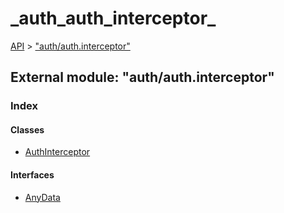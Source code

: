 # \_auth\_auth\_interceptor\_

[API](../../api-1.md) &gt; ["auth/auth.interceptor"](_auth_auth_interceptor_.md)

## External module: "auth/auth.interceptor"

### Index

#### Classes

* [AuthInterceptor](../classes/_auth_auth_interceptor_.authinterceptor.md)

#### Interfaces

* [AnyData](../interfaces/_auth_auth_interceptor_.anydata.md)

